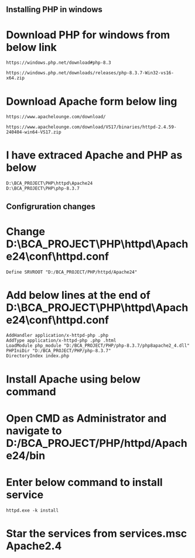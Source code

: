 ## Installing PHP in windows ##

# Download PHP for windows from below link #
```
https://windows.php.net/download#php-8.3

https://windows.php.net/downloads/releases/php-8.3.7-Win32-vs16-x64.zip
```

# Download Apache form below ling #
```
https://www.apachelounge.com/download/

https://www.apachelounge.com/download/VS17/binaries/httpd-2.4.59-240404-win64-VS17.zip
```
# I have extraced Apache and PHP as below #

```
D:\BCA_PROJECT\PHP\httpd\Apache24
D:\BCA_PROJECT\PHP\php-8.3.7
```
## Configruration changes
# Change D:\BCA_PROJECT\PHP\httpd\Apache24\conf\httpd.conf
```
Define SRVROOT "D:/BCA_PROJECT/PHP/httpd/Apache24"
```
# Add below lines at the end of D:\BCA_PROJECT\PHP\httpd\Apache24\conf\httpd.conf
```
AddHandler application/x-httpd-php .php
AddType application/x-httpd-php .php .html
LoadModule php_module "D:/BCA_PROJECT/PHP/php-8.3.7/php8apache2_4.dll"
PHPIniDir "D:/BCA_PROJECT/PHP/php-8.3.7"
DirectoryIndex index.php
```
# Install Apache using below command 
# Open CMD as Administrator and navigate to D:/BCA_PROJECT/PHP/httpd/Apache24/bin
# Enter below command to install service
```
httpd.exe -k install
```
# Star the services from services.msc Apache2.4
